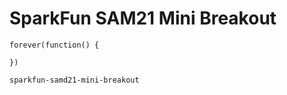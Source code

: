 # SparkFun SAM21 Mini Breakout

```blocks
forever(function() {

})
```

```package
sparkfun-samd21-mini-breakout
```

